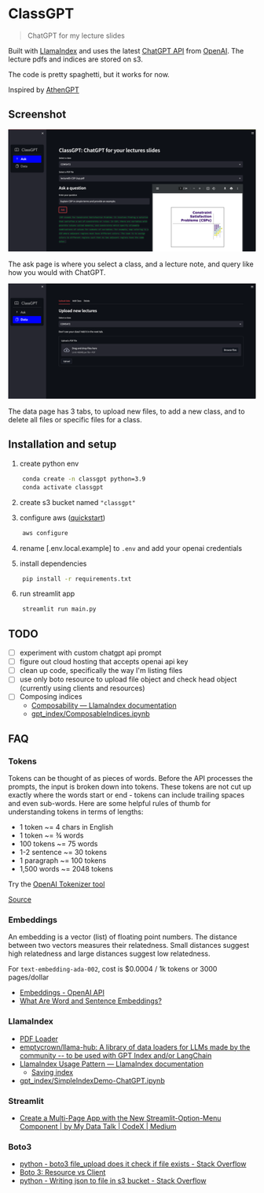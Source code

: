 # ClassGPT

> ChatGPT for my lecture slides

Built with [LlamaIndex](https://github.com/jerryjliu/gpt_index) and uses the latest [ChatGPT API](https://platform.openai.com/docs/guides/chat) from [OpenAI](https://openai.com/). The lecture pdfs and indices are stored on s3.

The code is pretty spaghetti, but it works for now.

Inspired by [AthenGPT](http://athensgpt.com/)

## Screenshot

![screenshot](img/home.png)

The ask page is where you select a class, and a lecture note, and query like how you would with ChatGPT.

![screenshot](img/data.png)

The data page has 3 tabs, to upload new files, to add a new class, and to delete all files or specific files for a class.

## Installation and setup

1. create python env

```bash
    conda create -n classgpt python=3.9
    conda activate classgpt
```

2. create s3 bucket named `"classgpt"`

3. configure aws ([quickstart](https://docs.aws.amazon.com/cli/latest/userguide/cli-configure-quickstart.html))

```bash
    aws configure
```

4. rename [.env.local.example] to `.env` and add your openai credentials

5. install dependencies

```bash
    pip install -r requirements.txt
```

6. run streamlit app

```bash
    streamlit run main.py
```

## TODO

- [ ] experiment with custom chatgpt api prompt
- [ ] figure out cloud hosting that accepts openai api key
- [ ] clean up code, specifically the way I'm listing files
- [ ] use only boto resource to upload file object and check head object (currently using clients and resources)
- [ ] Composing indices
  - [Composability — LlamaIndex documentation](https://gpt-index.readthedocs.io/en/latest/how_to/composability.html)
  - [gpt_index/ComposableIndices.ipynb](https://github.com/jerryjliu/gpt_index/blob/main/examples/composable_indices/ComposableIndices.ipynb)

## FAQ

### Tokens

Tokens can be thought of as pieces of words. Before the API processes the prompts, the input is broken down into tokens. These tokens are not cut up exactly where the words start or end - tokens can include trailing spaces and even sub-words. Here are some helpful rules of thumb for understanding tokens in terms of lengths:

- 1 token ~= 4 chars in English
- 1 token ~= ¾ words
- 100 tokens ~= 75 words
- 1-2 sentence ~= 30 tokens
- 1 paragraph ~= 100 tokens
- 1,500 words ~= 2048 tokens

Try the [OpenAI Tokenizer tool](https://platform.openai.com/tokenizer)

[Source](https://help.openai.com/en/articles/4936856-what-are-tokens-and-how-to-count-them)

### Embeddings

An embedding is a vector (list) of floating point numbers. The distance between two vectors measures their relatedness. Small distances suggest high relatedness and large distances suggest low relatedness.

For `text-embedding-ada-002`, cost is $0.0004 / 1k tokens or 3000 pages/dollar

- [Embeddings - OpenAI API](https://platform.openai.com/docs/guides/embeddings/use-cases)
- [What Are Word and Sentence Embeddings?](https://txt.cohere.ai/sentence-word-embeddings/)

### LlamaIndex

- [PDF Loader](https://llamahub.ai/l/file-pdf)
- [emptycrown/llama-hub: A library of data loaders for LLMs made by the community -- to be used with GPT Index and/or LangChain](https://github.com/emptycrown/llama-hub/tree/main)
- [LlamaIndex Usage Pattern — LlamaIndex documentation](https://gpt-index.readthedocs.io/en/latest/guides/usage_pattern.html#)
  - [Saving index](https://gpt-index.readthedocs.io/en/latest/guides/usage_pattern.html#optional-save-the-index-for-future-use)
- [gpt_index/SimpleIndexDemo-ChatGPT.ipynb](https://github.com/jerryjliu/gpt_index/blob/main/examples/vector_indices/SimpleIndexDemo-ChatGPT.ipynb)

### Streamlit

- [Create a Multi-Page App with the New Streamlit-Option-Menu Component | by My Data Talk | CodeX | Medium](https://medium.com/codex/create-a-multi-page-app-with-the-new-streamlit-option-menu-component-3e3edaf7e7ad)

### Boto3

- [python - boto3 file_upload does it check if file exists - Stack Overflow](https://stackoverflow.com/questions/44978426/boto3-file-upload-does-it-check-if-file-exists)
- [Boto 3: Resource vs Client](https://www.learnaws.org/2021/02/24/boto3-resource-client/)
- [python - Writing json to file in s3 bucket - Stack Overflow](https://stackoverflow.com/questions/46844263/writing-json-to-file-in-s3-bucket)
